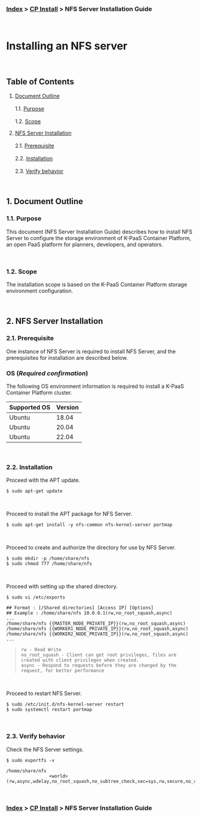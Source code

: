### [Index](https://github.com/K-PaaS/cp-guide-eng/blob/master/README.md) > [CP Install](/install-guide/README.md) > NFS Server Installation Guide

<br>

# Installing an NFS server

<br>

## Table of Contents

1. [Document Outline](#1)<br>  
  1.1. [Purpose](#1.1)<br>  
  1.2. [Scope](#1.2)  

2. [NFS Server Installation](#2)<br>  
  2.1. [Prerequisite](#2.1)<br>  
  2.2. [Installation](#2.2)<br>  
  2.3. [Verify behavior](#2.3)

<br>

## <div id='1'> 1. Document Outline

### <div id='1.1'> 1.1. Purpose
This document (NFS Server Installation Guide) describes how to install NFS Server to configure the storage environment of K-PaaS Container Platform, an open PaaS platform for planners, developers, and operators.

<br>

### <div id='1.2'> 1.2. Scope
The installation scope is based on the K-PaaS Container Platform storage environment configuration.

<br>

## <div id='2'> 2. NFS Server Installation

### <div id='2.1'> 2.1. Prerequisite
One instance of NFS Server is required to install NFS Server, and the prerequisites for installation are described below.

### OS (***Required confirmation***)
The following OS environment information is required to install a K-PaaS Container Platform cluster.

|Supported OS|Version|
|---|---|
|Ubuntu|18.04|
|Ubuntu|20.04|
|Ubuntu|22.04|

<br>

### <div id='2.2'> 2.2. Installation
Proceed with the APT update.
```
$ sudo apt-get update
```

<br>

Proceed to install the APT package for NFS Server.
```
$ sudo apt-get install -y nfs-common nfs-kernel-server portmap
```

<br>

Proceed to create and authorize the directory for use by NFS Server.
```
$ sudo mkdir -p /home/share/nfs
$ sudo chmod 777 /home/share/nfs
```

<br>

Proceed with setting up the shared directory.
```
$ sudo vi /etc/exports
```

```
## Format : [/Shared directories] [Access IP] [Options]
## Example : /home/share/nfs 10.0.0.1(rw,no_root_squash,async)
...
/home/share/nfs {{MASTER_NODE_PRIVATE_IP}}(rw,no_root_squash,async)
/home/share/nfs {{WORKER1_NODE_PRIVATE_IP}}(rw,no_root_squash,async)
/home/share/nfs {{WORKER2_NODE_PRIVATE_IP}}(rw,no_root_squash,async)
...
```

> `rw - Read Write` <br>
> `no_root_squash - Client can get root privileges, files are created with client privileges when created.`<br>
> `async - Respond to requests before they are changed by the request, for better performance`

<br>

Proceed to restart NFS Server.
```
$ sudo /etc/init.d/nfs-kernel-server restart
$ sudo systemctl restart portmap
```

<br>

### <div id='2.3'> 2.3. Verify behavior
Check the NFS Server settings.
```
$ sudo exportfs -v
```

```
/home/share/nfs
                <world>(rw,async,wdelay,no_root_squash,no_subtree_check,sec=sys,rw,secure,no_root_squash,no_all_squash)
```

<br>

### [Index](https://github.com/K-PaaS/cp-guide-eng/blob/master/README.md) > [CP Install](/install-guide/README.md) > NFS Server Installation Guide


